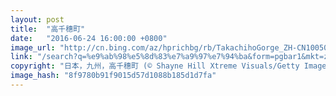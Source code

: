 ```yaml
---
layout: post
title:  "高千穗町"
date:   "2016-06-24 16:00:00 +0800"
image_url: "http://cn.bing.com/az/hprichbg/rb/TakachihoGorge_ZH-CN10050763703_1920x1080.jpg"
link: "/search?q=%e9%ab%98%e5%8d%83%e7%a9%97%e7%94%ba&form=pgbar1&mkt=zh-cn"
copyright: "日本，九州，高千穗町 (© Shayne Hill Xtreme Visuals/Getty Images)"
image_hash: "8f9780b91f9015d57d1088b185d1d7fa"
---
```

